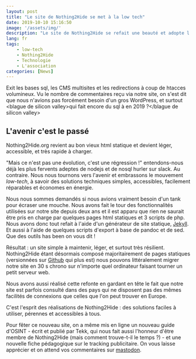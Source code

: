 ```yaml
---
layout: post
title: "Le site de Nothing2Hide se met à la low tech"
date: 2019-10-10 15:16:50
image: '/assets/img/'
description: "Le site de Nothing2Hide se refait une beauté et adopte l'esprit low-tech."
lang: fr
tags:
    - low-tech
    - Nothing2Hide
    - Technologie
    - L'association
categories: [News]
---
```


Exit les bases sql, les CMS multisites et les redirections à coup de htacces volumineux. Vu le nombre de commentaires reçu via notre site, on s'est dit que nous n'avions pas forcément besoin d'un gros WordPress, et surtout \<blague de silicon valley\>qui fait encore du sql à en 2019 ?\</blague de silicon valley\>

## L'avenir c'est le passé

Nothing2Hide.org revient au bon vieux html statique et devient léger, accessible, et très rapide à charger. 

"Mais ce n'est pas une évolution, c'est une régression !" entendons-nous déjà les plus fervents adeptes de nodejs et de nosql hurler sur slack. Au contraire. Nous nous tournons vers l'avenir et embrassons le mouvement *low-tech*, à savoir des solutions techniques simples, accessibles, facilement réparables et économes en énergie. 

Nous nous sommes demandés si nous avions vraiment besoin d'un tank pour écraser une mouche. Nous avons fait le tour des fonctionnalités utilisées sur notre site depuis deux ans et il est apparu que rien ne saurait être pris en charge par quelques pages html statiques et 3 scripts de php. Nous avons donc tout refait à l'aide d'un générateur de site statique, [Jekyll](https://jekyllrb.com/). Et aussi à l'aide de quelques scripts d'export à base de pandoc et de sed. Que des outils has been on vous dit ! 

Résultat : un site simple à maintenir, léger, et surtout très résilient. Nothing2Hide étant désormais composé majoritairement de pages statiques (versionnées sur [Github](https://github.com/Nothing2Hide/jekyll-website) qui plus est) nous pouvons littéralement migrer notre site en 30 s chrono sur n'importe quel ordinateur faisant tourner un petit serveur web.

Nous avons aussi réalisé cette refonte en gardant en tête le fait que notre site est parfois consulté dans des pays qui ne disposent pas des mêmes facilités de connexions que celles que l'on peut trouver en Europe. 

C'est l'esprit des réalisations de Nothing2Hide : des solutions faciles à utiliser, pérennes et accessibles à tous. 

Pour fêter ce nouveau site, on a même mis en ligne un nouveau guide d'OSINT - écrit et publié par Tekk, qui nous fait aussi l'honneur d'être membre de Nothing2Hide (mais comment trouve-t-il le temps ?) - et une nouvelle fiche pédagogique sur le tracking publicitaire. On vous laisse apprécier et on attend vos commentaires sur [mastodon](https://mamot.fr/@nothing2hide).

